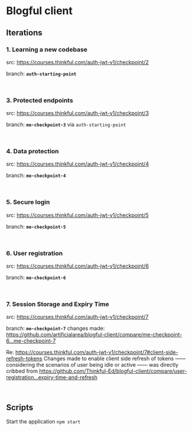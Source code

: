 # Blogful client

## Iterations

### 1. Learning a new codebase 
src: https://courses.thinkful.com/auth-jwt-v1/checkpoint/2

branch: **`auth-starting-point`**

<br />

### 3. Protected endpoints 
src: https://courses.thinkful.com/auth-jwt-v1/checkpoint/3

branch: **`me-checkpoint-3`** via `auth-starting-point`

<br />

### 4. Data protection
src: https://courses.thinkful.com/auth-jwt-v1/checkpoint/4

branch: **`me-checkpoint-4`**

<br />

### 5. Secure login
src: https://courses.thinkful.com/auth-jwt-v1/checkpoint/5

branch: **`me-checkpoint-5`**

<br />

### 6. User registration
src: https://courses.thinkful.com/auth-jwt-v1/checkpoint/6

branch: **`me-checkpoint-6`**

<br />

### 7. Session Storage and Expiry Time
src: https://courses.thinkful.com/auth-jwt-v1/checkpoint/7

branch: **`me-checkpoint-7`** changes made: https://github.com/artificialarea/blogful-client/compare/me-checkpoint-6...me-checkpoint-7

Re: https://courses.thinkful.com/auth-jwt-v1/checkpoint/7#client-side-refresh-tokens
Changes made to enable client side refresh of tokens —— considering the scenarios of user being idle or active —— was directly cribbed from https://github.com/Thinkful-Ed/blogful-client/compare/user-registration...expiry-time-and-refresh

<br />


## Scripts

Start the application `npm start`
